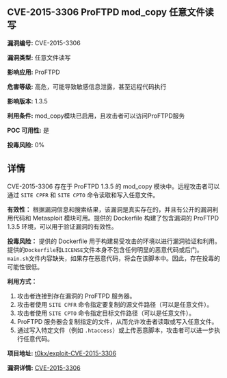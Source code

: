 ## CVE-2015-3306 ProFTPD mod_copy 任意文件读写

**漏洞编号:** CVE-2015-3306

**漏洞类型:** 任意文件读写

**影响应用:** ProFTPD

**危害等级:** 高危，可能导致敏感信息泄露，甚至远程代码执行

**影响版本:** 1.3.5

**利用条件:** mod_copy模块已启用，且攻击者可以访问ProFTPD服务

**POC 可用性:** 是

**投毒风险:** 0%

## 详情

CVE-2015-3306 存在于 ProFTPD 1.3.5 的 mod_copy 模块中。远程攻击者可以通过 `SITE CPFR` 和 `SITE CPTO` 命令读取和写入任意文件。

**有效性：**
根据漏洞信息和搜索结果，该漏洞是真实存在的，并且有公开的漏洞利用代码和 Metasploit 模块可用。提供的 Dockerfile 构建了包含漏洞的 ProFTPD 1.3.5 环境，可以用于验证漏洞的有效性。

**投毒风险：**
提供的 Dockerfile 用于构建易受攻击的环境以进行漏洞验证和利用。提供的`Dockerfile`和`LICENSE`文件本身不包含任何明显的恶意代码或后门。`main.sh`文件内容缺失，如果存在恶意代码，将会在该脚本中。因此，存在投毒的可能性很低。

**利用方式：**
1.  攻击者连接到存在漏洞的 ProFTPD 服务器。
2.  攻击者使用 `SITE CPFR` 命令指定要复制的源文件路径（可以是任意文件）。
3.  攻击者使用 `SITE CPTO` 命令指定目标文件路径（可以是任意文件）。
4.  ProFTPD 服务器会复制指定的文件，从而允许攻击者读取或写入任意文件。
5.  通过写入特定文件（例如 `.htaccess`）或上传恶意脚本，攻击者可以进一步执行任意代码。

**项目地址:** [t0kx/exploit-CVE-2015-3306](https://github.com/t0kx/exploit-CVE-2015-3306)

**漏洞详情:** [CVE-2015-3306](https://nvd.nist.gov/vuln/detail/CVE-2015-3306)